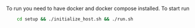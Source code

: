 To run you need to have docker and docker compose installed. To start run
``` bash
    cd setup && ./initialize_host.sh && ./run.sh
```